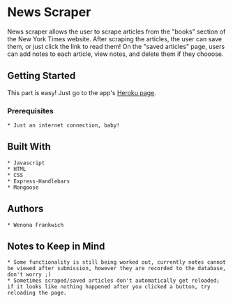 # News Scraper
News scraper allows the user to scrape articles from the "books" section of the New York Times website. After scraping the articles, the user can save them, or just click the link to read them! On the "saved articles" page, users can add notes to each article, view notes, and delete them if they chooose.

## Getting Started

This part is easy! Just go to the app's [Heroku page](https://secret-stream-16050.herokuapp.com/).

### Prerequisites

    * Just an internet connection, baby!

## Built With

    * Javascript
    * HTML
    * CSS
    * Express-Handlebars
    * Mongoose

## Authors

    * Wenona Frankwich

## Notes to Keep in Mind

    * Some functionality is still being worked out, currently notes cannot be viewed after submission, however they are recorded to the database, don't worry ;)
    * Sometimes scraped/saved articles don't automatically get reloaded; if it looks like nothing happened after you clicked a button, try reloading the page.